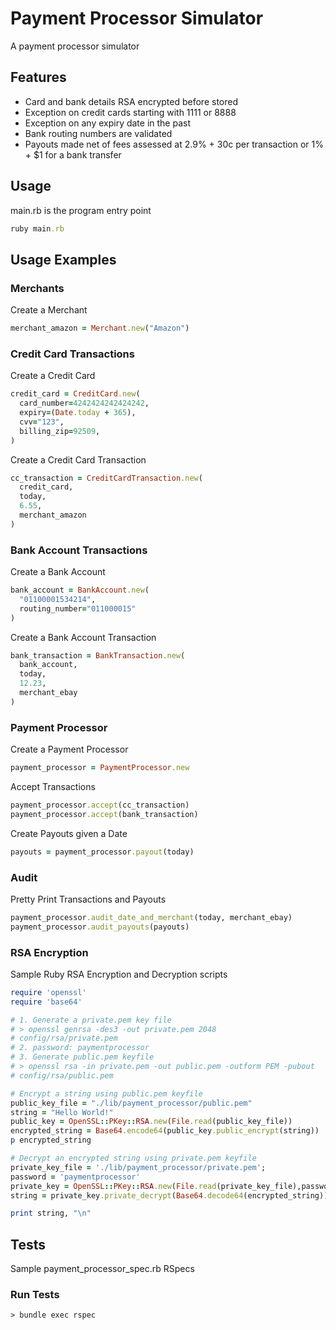 # Payment Processor Simulator

A payment processor simulator

## Features
- Card and bank details RSA encrypted before stored
- Exception on credit cards starting with 1111 or 8888
- Exception on any expiry date in the past
- Bank routing numbers are validated
- Payouts made net of fees assessed at 2.9% + 30c per transaction or 1% + $1 for a bank transfer

## Usage
main.rb is the program entry point
```ruby 
ruby main.rb
```

## Usage Examples

### Merchants
Create a Merchant
```ruby
merchant_amazon = Merchant.new("Amazon")
```

### Credit Card Transactions
Create a Credit Card
```ruby
credit_card = CreditCard.new(
  card_number=4242424242424242,
  expiry=(Date.today + 365),
  cvv="123",
  billing_zip=92509,
)
```

Create a Credit Card Transaction
```ruby
cc_transaction = CreditCardTransaction.new(
  credit_card,
  today,
  6.55,
  merchant_amazon
)
```

### Bank Account Transactions
Create a Bank Account
```ruby
bank_account = BankAccount.new(
  "01100001534214",
  routing_number="011000015"
)
```

Create a Bank Account Transaction
```ruby
bank_transaction = BankTransaction.new(
  bank_account,
  today,
  12.23,
  merchant_ebay
)
```

### Payment Processor
Create a Payment Processor

```ruby
payment_processor = PaymentProcessor.new
```

Accept Transactions

```ruby
payment_processor.accept(cc_transaction)
payment_processor.accept(bank_transaction)
```

Create Payouts given a Date
```ruby
payouts = payment_processor.payout(today)
```

### Audit
Pretty Print Transactions and Payouts
```ruby
payment_processor.audit_date_and_merchant(today, merchant_ebay)
payment_processor.audit_payouts(payouts)
```

### RSA Encryption
Sample Ruby RSA Encryption and Decryption scripts

```ruby
require 'openssl'
require 'base64'

# 1. Generate a private.pem key file
# > openssl genrsa -des3 -out private.pem 2048
# config/rsa/private.pem
# 2. password: paymentprocessor
# 3. Generate public.pem keyfile
# > openssl rsa -in private.pem -out public.pem -outform PEM -pubout
# config/rsa/public.pem

# Encrypt a string using public.pem keyfile
public_key_file = "./lib/payment_processor/public.pem"
string = "Hello World!"
public_key = OpenSSL::PKey::RSA.new(File.read(public_key_file))
encrypted_string = Base64.encode64(public_key.public_encrypt(string))
p encrypted_string

# Decrypt an encrypted string using private.pem keyfile
private_key_file = './lib/payment_processor/private.pem';
password = 'paymentprocessor'
private_key = OpenSSL::PKey::RSA.new(File.read(private_key_file),password)
string = private_key.private_decrypt(Base64.decode64(encrypted_string))

print string, "\n"
```

## Tests
Sample payment_processor_spec.rb RSpecs

### Run Tests

```console
> bundle exec rspec
```